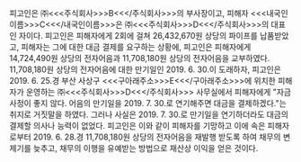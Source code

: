 피고인은 ㈜<<<주식회사>>>B<<</주식회사>>>의 부사장이고, 피해자 <<<내국인이름>>>C<<</내국인이름>>>은 ㈜<<<주식회사>>>D<<</주식회사>>>의 대표인 자이다.
피고인은 피해자에게 2회에 걸쳐 26,432,670원 상당의 파이프를 납품받았고, 피해자는 그에 대한 대금 결제를 요구하는 상황에, 피고인은 피해자에게 14,724,490원 상당의 전자어음과 11,708,180원 상당의 전자어음을 교부하였다.
11,708,180원 상당의 전자어음에 대한 만기일인 2019. 6. 30.이 도래하자, 피고인은 2019. 6. 25.경 부산 사상구 <<<구아래주소>>>E<<</구아래주소>>>에 위치한 피해자가 운영하는 ㈜<<<주식회사>>>D<<</주식회사>>> 사무실에서 피해자에게 "자금 사정이 좋지 않다. 어음의 만기일을 2019. 7. 30.로 연기해주면 대금을 결제하겠다."는 취지로 거짓말을 하였다. 그러나 사실은 2019. 7. 30.로 만기일을 연기하더라도 대금의 결제할 의사나 능력이 없었다.
피고인은 이와 같이 피해자를 기망하고 이에 속은 피해자로부터 2019. 6. 28.경 11,708,180원 상당의 전자어음을 재발행 받도록 하여 채무의 변제기를 늦추고, 채무의 이행을 유예받는 방법으로 재산상 이익을 얻은 것이다.